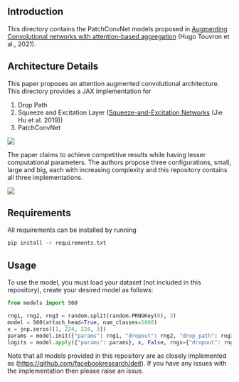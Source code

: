 ## Introduction
This directory contains the PatchConvNet models proposed in <a href="https://arxiv.org/abs/2112.13692v1">Augmenting Convolutional networks with attention-based aggregation</a> (Hugo Touvron et al., 2021).

## Architecture Details
This paper proposes an attention augmented convolutional architecture. This directory provides a JAX implementation for

1. Drop Path
2. Squeeze and Excitation Layer (<a href="https://arxiv.org/abs/1709.01507">Squeeze-and-Excitation Networks</a> (Jie Hu et al. 2019))
3. PatchConvNet

<img src="https://i.imgur.com/4xHce08.png">

The paper claims to achieve competitive results while having lesser computational parameters. The authors propose three configurations, small, large and big, each with increasing complexity and this repository contains all three implementations.

<img src="https://i.imgur.com/qd4We3d.png">

## Requirements
All requirements can be installed by running
```sh
pip install -r requirements.txt
```
## Usage
To use the model, you must load your dataset (not included in this repository), create your desired model as follows:

```py
from models import S60

rng1, rng2, rng3 = random.split(random.PRNGKey(0), 3)
model = S60(attach_head=True, num_classes=1000)
x = jnp.zeros([1, 224, 224, 3])
params = model.init({"params": rng1, "dropout": rng2, "drop_path": rng3}, x, False)["params"] # Here, inputs=x and deterministic=False
logits = model.apply({"params": params}, x, False, rngs={"dropout": rng2, "drop_path": rng3})
```
Note that all models provided in this repository are as closely implemented as (https://github.com/facebookresearch/deit). If you have any issues with the implementation then please raise an issue.
